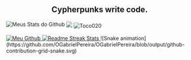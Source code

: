 <h2 align="center"> Cypherpunks write code. </h2>

<div>
 
   <img align="center" src="https://github-readme-stats.vercel.app/api?username=Toco020&show_icons=true&theme=chartreuse-dark&locale=pt-br&date_format=j%20M%5B%20Y%5D&hide_border=true&line_height=27" alt="Meus Stats do Github" style="max-width:100%;" height="180em">
  
   <img align="center" src="https://github-readme-stats.vercel.app/api/top-langs/?username=Toco020&theme=chartreuse-dark&locale=pt-br&date_format=j%20M%5B%20Y%5D&hide_border=true&layout=compact&hide=vue" style="max-width:100%;" height="180em">
 
   <img alt="Toco020" src="https://github-readme-streak-stats.herokuapp.com?user=Toco020&theme=chartreuse-dark&locale=pt-br&date_format=j%20M%5B%20Y%5D&hide_border=true" style="max-width:100%;" width="430" align="middle">
  
 </a>
</div>

<br>

<!-- <div>
  <img alt="Python" src="https://img.shields.io/badge/Python-14354C?style=for-the-badge&logo=python&logoColor=white" style="max-width:100%;" width="100" height="30"   align="middle">
 
  <img alt="Rust" src="https://img.shields.io/badge/Rust-000000?style=for-the-badge&logo=rust&logoColor=white" style="max-width:100%;" width="90" height="30"       align="middle">

</div>

<hr>-->

<div>
 
 <a href="https://github.com/Toco020">
   <img alt="Meu Github" src="https://img.shields.io/badge/GitHub-100000?style=for-the-badge&logo=github&logoColor=white" style="max-width:100%;"/>
 </a>
 <a href="https://github.com/DenverCoder1/github-readme-streak-stats">
   <img alt="Readme Streak Stats" src="https://img.shields.io/badge/-Readme%20Streak%20Stats-brightgreen" style="max-width:100%;"/>
 </a>
  ![Snake animation](https://github.com/OGabrielPereira/OGabrielPereira/blob/output/github-contribution-grid-snake.svg) 
</div>
